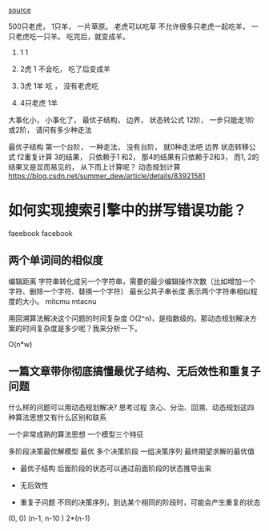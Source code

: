 [source](https://juejin.im/post/5c5ba697f265da2d8b6319f6)

500只老虎， 1只羊， 一片草原。 老虎可以吃草 不允许很多只老虎一起吃羊， 一只老虎吃一只羊。 吃完后，就变成羊。   

1. 1  1

2. 2虎   1
  不会吃， 吃了后变成羊

3. 3虎  1羊
  吃  ， 没有老虎吃

4. 4只老虎  1羊

大事化小， 小事化了， 最优子结构， 边界， 状态转公式
12阶， 一步只能走1阶或2阶， 请问有多少种走法

最优子结构
第一个台阶， 一种走法， 没有台阶， 就0种走法吧
边界
状态转移公式
f2重复计算
3的结果， 只依赖于1 和2， 那4的结果有只依赖于2和3， 而1, 2的结果又是显而易见的， 从下而上计算呢？
动态规划计算
https://blog.csdn.net/summer_dew/article/details/83921581





# 如何实现搜索引擎中的拼写错误功能？
faeebook  facebook
## 两个单词间的相似度
编辑距离
字符串转化成另一个字符串，需要的最少编辑操作次数（比如增加一个字符、删除一个字符、替换一个字符）
最长公共子串长度  表示两个字符串相似程度的大小。
mitcmu 
mtacnu



用回溯算法解决这个问题的时间复杂度 O(2^n)，是指数级的。那动态规划解决方案的时间复杂度是多少呢？我来分析一下。

O(n*w)

## 一篇文章带你彻底搞懂最优子结构、无后效性和重复子问题

什么样的问题可以用动态规划解决? 
思考过程 
贪心、分治、回溯、动态规划这四种算法思想又有什么区别和联系

一个非常成熟的算法思想 一个模型三个特征

多阶段决策最优解模型  最优 多个决策阶段 一组决策序列  最终期望求解的最优值

- 最优子结构
  后面阶段的状态可以通过前面阶段的状态推导出来

- 无后效性

- 重复子问题
  不同的决策序列，到达某个相同的阶段时，可能会产生重复的状态

(0, 0)  (n-1, n-10 )  2*(n-1) 
